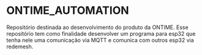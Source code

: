 # ONTIME_AUTOMATION
Repositório destinada ao desenvolvimento do produto da ONTIME.
Esse repositório tem como finalidade desenvolver um programa para esp32 que tenha nele uma comunicação via MQTT e comunica com outros esp32 via redemesh.
